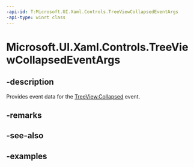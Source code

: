 ```yaml
---
-api-id: T:Microsoft.UI.Xaml.Controls.TreeViewCollapsedEventArgs
-api-type: winrt class
---
```


<!-- Class syntax.
public class TreeViewCollapsedEventArgs 
-->

# Microsoft.UI.Xaml.Controls.TreeViewCollapsedEventArgs

## -description

Provides event data for the [TreeView.Collapsed](treeview_collapsed.md) event.

## -remarks

## -see-also

## -examples

